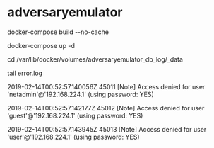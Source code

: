 # adversaryemulator

docker-compose build --no-cache

docker-compose up  -d

cd /var/lib/docker/volumes/adversaryemulator_db_log/_data

tail error.log

2019-02-14T00:52:57.140056Z 45011 [Note] Access denied for user 'netadmin'@'192.168.224.1' (using password: YES)

2019-02-14T00:52:57.142177Z 45012 [Note] Access denied for user 'guest'@'192.168.224.1' (using password: YES)

2019-02-14T00:52:57.143945Z 45013 [Note] Access denied for user 'user'@'192.168.224.1' (using password: YES)

